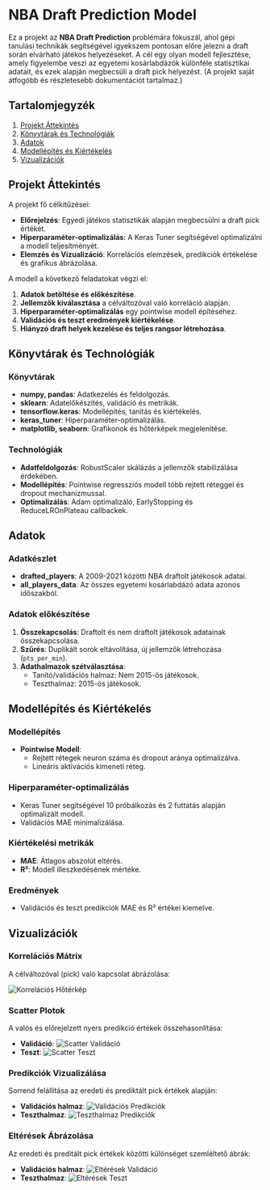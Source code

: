# NBA Draft Prediction Model

Ez a projekt az **NBA Draft Prediction** problémára fókuszál, ahol gépi tanulási technikák segítségével igyekszem pontosan előre jelezni a draft során elvárható játékos helyezéseket. A cél egy olyan modell fejlesztése, amely figyelembe veszi az egyetemi kosárlabdázók különféle statisztikai adatait, és ezek alapján megbecsüli a draft pick helyezést. (A projekt saját átfogóbb és részletesebb dokumentációt tartalmaz.)

## Tartalomjegyzék
1. [Projekt Áttekintés](#projekt-áttekintés)
2. [Könyvtárak és Technológiák](#könyvtárak-és-technológiák)
3. [Adatok](#adatok)
4. [Modellépítés és Kiértékelés](#modellépítés-és-kiértékelés)
5. [Vizualizációk](#vizualizációk)

## Projekt Áttekintés

A projekt fő célkitűzései:
- **Előrejelzés**: Egyedi játékos statisztikák alapján megbecsülni a draft pick értékét.
- **Hiperparaméter-optimalizálás**: A Keras Tuner segítségével optimalizálni a modell teljesítményét.
- **Elemzés és Vizualizáció**: Korrelációs elemzések, predikciók értékelése és grafikus ábrázolása.

A modell a következő feladatokat végzi el:
1. **Adatok betöltése és előkészítése**.
2. **Jellemzők kiválasztása** a célváltozóval való korreláció alapján.
3. **Hiperparaméter-optimalizálás** egy pointwise modell építéséhez.
4. **Validációs és teszt eredmények kiértékelése**.
5. **Hiányzó draft helyek kezelése és teljes rangsor létrehozása**.

## Könyvtárak és Technológiák

### Könyvtárak
- **numpy, pandas**: Adatkezelés és feldolgozás.
- **sklearn**: Adatelőkészítés, validáció és metrikák.
- **tensorflow.keras**: Modellépítés, tanítás és kiértékelés.
- **keras_tuner**: Hiperparaméter-optimalizálás.
- **matplotlib, seaborn**: Grafikonok és hőtérképek megjelenítése.

### Technológiák
- **Adatfeldolgozás**: RobustScaler skálázás a jellemzők stabilizálása érdekében.
- **Modellépítés**: Pointwise regressziós modell több rejtett réteggel és dropout mechanizmussal.
- **Optimalizálás**: Adam optimalizáló, EarlyStopping és ReduceLROnPlateau callbackek.

## Adatok

### Adatkészlet
- **drafted_players**: A 2009-2021 közötti NBA draftolt játékosok adatai.
- **all_players_data**: Az összes egyetemi kosárlabdázó adata azonos időszakból.

### Adatok előkészítése
1. **Összekapcsolás**: Draftolt és nem draftolt játékosok adatainak összekapcsolása.
2. **Szűrés**: Duplikált sorok eltávolítása, új jellemzők létrehozása (`pts_per_min`).
3. **Adathalmazok szétválasztása**:
   - Tanító/validációs halmaz: Nem 2015-ös játékosok.
   - Teszthalmaz: 2015-ös játékosok.

## Modellépítés és Kiértékelés

### Modellépítés
- **Pointwise Modell**:
  - Rejtett rétegek neuron száma és dropout aránya optimalizálva.
  - Lineáris aktivációs kimeneti réteg.

### Hiperparaméter-optimalizálás
- Keras Tuner segítségével 10 próbálkozás és 2 futtatás alapján optimalizált modell.
- Validációs MAE minimalizálása.

### Kiértékelési metrikák
- **MAE**: Átlagos abszolút eltérés.
- **R²**: Modell illeszkedésének mértéke.

### Eredmények
- Validációs és teszt predikciók MAE és R² értékei kiemelve.

## Vizualizációk

### Korrelációs Mátrix
A célváltozóval (pick) való kapcsolat ábrázolása:

![Korrelációs Hőtérkép](images/heat_map.png)

### Scatter Plotok
A valós és előrejelzett nyers predikció értékek összehasonlítása:
- **Validáció**:
  ![Scatter Validáció](images/nyers_val.png)
- **Teszt**:
  ![Scatter Teszt](images/nyers_teszt.png)

### Predikciók Vizualizálása
Sorrend felállítása az eredeti és prediktált pick értékek alapján:
- **Validációs halmaz**:
  ![Validációs Predikciók](images/order_val.png)
- **Teszthalmaz**:
  ![Teszthalmaz Predikciók](images/order_teszt.png)

### Eltérések Ábrázolása
Az eredeti és preditált pick értékek közötti különséget szemléltető ábrák:
- **Validációs halmaz**:
  ![Eltérések Validáció](images/miss_val.png)
- **Teszthalmaz**:
  ![Eltérések Teszt](images/miss_teszt.png)


